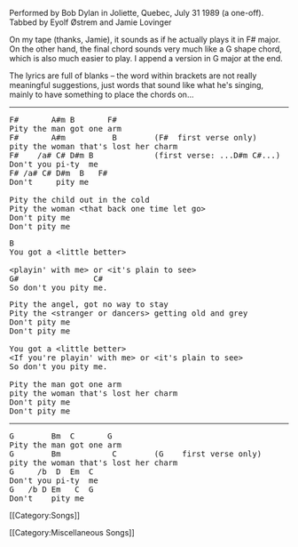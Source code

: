 Performed by Bob Dylan in Joliette, Quebec, July 31 1989 (a one-off).<br>
Tabbed by Eyolf Østrem and Jamie Lovinger

On my tape (thanks, Jamie), it sounds as if he actually plays it in
F# major. On the other hand, the final chord sounds very much like a
G shape chord, which is also much easier to play. I append a version
in G major at the end.

The lyrics are full of blanks – the word within brackets are not
really meaningful suggestions, just words that sound like what he's
singing, mainly to have something to place the chords on...

----
<pre class="verse">
F#       A#m B       F#
Pity the man got one arm
F#       A#m          B        (F#  first verse only)
pity the woman that's lost her charm
F#    /a# C# D#m B             (first verse: ...D#m C#...)
Don't you pi-ty  me
F# /a# C# D#m  B   F#
Don't     pity me

Pity the child out in the cold
Pity the woman &lt;that back one time let go&gt;
Don't pity me
Don't pity me
</pre>

<pre class="bridge">
B
You got a &lt;little better&gt;

&lt;playin' with me&gt; or &lt;it's plain to see&gt;
G#                C#
So don't you pity me.
</pre>

<pre class="verse">
Pity the angel, got no way to stay
Pity the &lt;stranger or dancers&gt; getting old and grey
Don't pity me
Don't pity me

You got a &lt;little better&gt;
&lt;If you're playin' with me&gt; or &lt;it's plain to see&gt;
So don't you pity me.

Pity the man got one arm
pity the woman that's lost her charm
Don't pity me
Don't pity me
</pre>

----
<pre class="verse">
G        Bm  C       G
Pity the man got one arm
G        Bm           C        (G    first verse only)
pity the woman that's lost her charm
G     /b  D  Em  C
Don't you pi-ty  me
G   /b D Em   C  G
Don't    pity me
</pre>

[[Category:Songs]]

[[Category:Miscellaneous Songs]]